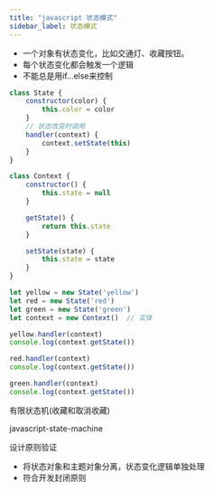 ```yaml
---
title: "javascript 状态模式"
sidebar_label: 状态模式
---
```



- 一个对象有状态变化，比如交通灯、收藏按钮。
- 每个状态变化都会触发一个逻辑
- 不能总是用if...else来控制

```javascript
class State {
    constructor(color) {
        this.color = color
    }
    // 状态改变时调用
    handler(context) {
        context.setState(this)
    }
}

class Context {
    constructor() {
        this.state = null
    }

    getState() {
        return this.state
    }

    setState(state) {
        this.state = state
    }
}

let yellow = new State('yellow')
let red = new State('red')
let green = new State('green')
let context = new Context()  // 实体

yellow.handler(context)
console.log(context.getState())

red.handler(context)
console.log(context.getState())

green.handler(context)
console.log(context.getState())
```

有限状态机(收藏和取消收藏)

javascript-state-machine

设计原则验证

- 将状态对象和主题对象分离，状态变化逻辑单独处理
- 符合开发封闭原则
